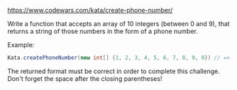 https://www.codewars.com/kata/create-phone-number/

Write a function that accepts an array of 10 integers (between 0 and 9), that returns a string of those numbers in the form of a phone number.

Example:
```java
Kata.createPhoneNumber(new int[] {1, 2, 3, 4, 5, 6, 7, 8, 9, 0}) // => returns "(123) 456-7890"
```
The returned format must be correct in order to complete this challenge. 
Don't forget the space after the closing parentheses!